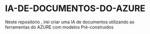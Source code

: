 # IA-DE-DOCUMENTOS-DO-AZURE
Neste repositório , irei criar uma IA de documentos utilizando as ferramentas do AZURE  com modelos Pré-construidos 
